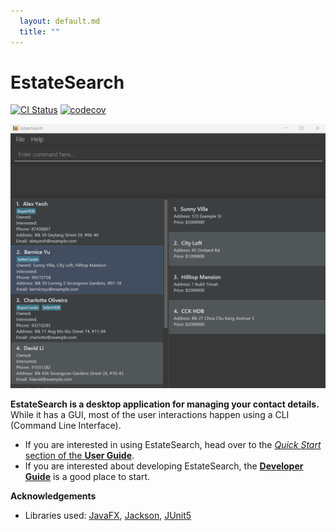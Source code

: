 ```yaml
---
  layout: default.md
  title: ""
---
```


# EstateSearch

[![CI Status](https://github.com/AY2526S1-CS2103T-W12-4/tp/workflows/Java%20CI/badge.svg)](https://github.com/AY2526S1-CS2103T-W12-4/tp/actions)
[![codecov](https://codecov.io/gh/AY2526S1-CS2103T-W12-4/tp/graph/badge.svg?token=KQOM9J0W80)](https://codecov.io/gh/AY2526S1-CS2103T-W12-4/tp)

![Ui](images/Ui.png)

**EstateSearch is a desktop application for managing your contact details.** While it has a GUI, most of the user interactions happen using a CLI (Command Line Interface).

* If you are interested in using EstateSearch, head over to the [_Quick Start_ section of the **User Guide**](UserGuide.html#quick-start).
* If you are interested about developing EstateSearch, the [**Developer Guide**](DeveloperGuide.html) is a good place to start.


**Acknowledgements**

* Libraries used: [JavaFX](https://openjfx.io/), [Jackson](https://github.com/FasterXML/jackson), [JUnit5](https://github.com/junit-team/junit5)
